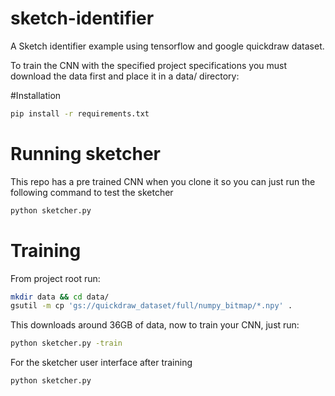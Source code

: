 # sketch-identifier
A Sketch identifier example using tensorflow and google quickdraw dataset.

To train the CNN with the specified project specifications you must download
the data first and place it in a data/ directory:

#Installation

```bash
pip install -r requirements.txt
```

# Running sketcher
This repo has a pre trained CNN when you clone it so you can just run the following command to test the sketcher

```bash
python sketcher.py
```


# Training

From project root run:
```bash
mkdir data && cd data/
gsutil -m cp 'gs://quickdraw_dataset/full/numpy_bitmap/*.npy' .
```
This downloads around 36GB of data, now to train your CNN, just run:

```bash
python sketcher.py -train
```

For the sketcher user interface after training
```bash
python sketcher.py
```


